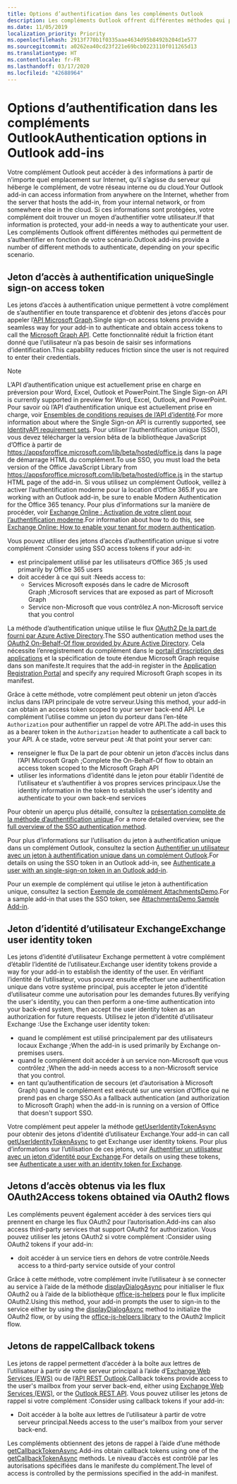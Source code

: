 ```yaml
---
title: Options d’authentification dans les compléments Outlook
description: Les compléments Outlook offrent différentes méthodes qui permettent de s’authentifier en fonction de votre scénario.
ms.date: 11/05/2019
localization_priority: Priority
ms.openlocfilehash: 2913f770b1f0335aae4634d95b8492b204d1e577
ms.sourcegitcommit: a0262ea40cd23f221e69bcb0223110f011265d13
ms.translationtype: HT
ms.contentlocale: fr-FR
ms.lasthandoff: 03/17/2020
ms.locfileid: "42688964"
---
```

# <a name="authentication-options-in-outlook-add-ins"></a><span data-ttu-id="acd51-103">Options d’authentification dans les compléments Outlook</span><span class="sxs-lookup"><span data-stu-id="acd51-103">Authentication options in Outlook add-ins</span></span>

<span data-ttu-id="acd51-104">Votre complément Outlook peut accéder à des informations à partir de n’importe quel emplacement sur Internet, qu’il s’agisse du serveur qui héberge le complément, de votre réseau interne ou du cloud.</span><span class="sxs-lookup"><span data-stu-id="acd51-104">Your Outlook add-in can access information from anywhere on the Internet, whether from the server that hosts the add-in, from your internal network, or from somewhere else in the cloud.</span></span> <span data-ttu-id="acd51-105">Si ces informations sont protégées, votre complément doit trouver un moyen d’authentifier votre utilisateur.</span><span class="sxs-lookup"><span data-stu-id="acd51-105">If that information is protected, your add-in needs a way to authenticate your user.</span></span> <span data-ttu-id="acd51-106">Les compléments Outlook offrent différentes méthodes qui permettent de s’authentifier en fonction de votre scénario.</span><span class="sxs-lookup"><span data-stu-id="acd51-106">Outlook add-ins provide a number of different methods to authenticate, depending on your specific scenario.</span></span>

## <a name="single-sign-on-access-token"></a><span data-ttu-id="acd51-107">Jeton d’accès à authentification unique</span><span class="sxs-lookup"><span data-stu-id="acd51-107">Single sign-on access token</span></span>

<span data-ttu-id="acd51-108">Les jetons d’accès à authentification unique permettent à votre complément de s’authentifier en toute transparence et d’obtenir des jetons d’accès pour appeler l’[API Microsoft Graph](/graph/overview).</span><span class="sxs-lookup"><span data-stu-id="acd51-108">Single sign-on access tokens provide a seamless way for your add-in to authenticate and obtain access tokens to call the [Microsoft Graph API](/graph/overview).</span></span> <span data-ttu-id="acd51-109">Cette fonctionnalité réduit la friction étant donné que l’utilisateur n’a pas besoin de saisir ses informations d’identification.</span><span class="sxs-lookup"><span data-stu-id="acd51-109">This capability reduces friction since the user is not required to enter their credentials.</span></span>

> [!NOTE]
> <span data-ttu-id="acd51-110">L’API d’authentification unique est actuellement prise en charge en préversion pour Word, Excel, Outlook et PowerPoint.</span><span class="sxs-lookup"><span data-stu-id="acd51-110">The Single Sign-on API is currently supported in preview for Word, Excel, Outlook, and PowerPoint.</span></span> <span data-ttu-id="acd51-111">Pour savoir où l’API d’authentification unique est actuellement prise en charge, voir [Ensembles de conditions requises de l’API d’identité](../reference/requirement-sets/identity-api-requirement-sets.md).</span><span class="sxs-lookup"><span data-stu-id="acd51-111">For more information about where the Single Sign-on API is currently supported, see [IdentityAPI requirement sets](../reference/requirement-sets/identity-api-requirement-sets.md).</span></span>
> <span data-ttu-id="acd51-112">Pour utiliser l’authentification unique (SSO), vous devez télécharger la version bêta de la bibliothèque JavaScript d’Office à partir de https://appsforoffice.microsoft.com/lib/beta/hosted/office.js dans la page de démarrage HTML du complément.</span><span class="sxs-lookup"><span data-stu-id="acd51-112">To use SSO, you must load the beta version of the Office JavaScript Library from https://appsforoffice.microsoft.com/lib/beta/hosted/office.js in the startup HTML page of the add-in.</span></span>
> <span data-ttu-id="acd51-113">Si vous utilisez un complément Outlook, veillez à activer l’authentification moderne pour la location d’Office 365.</span><span class="sxs-lookup"><span data-stu-id="acd51-113">If you are working with an Outlook add-in, be sure to enable Modern Authentication for the Office 365 tenancy.</span></span> <span data-ttu-id="acd51-114">Pour plus d’informations sur la manière de procéder, voir [Exchange Online : Activation de votre client pour l’authentification moderne](https://social.technet.microsoft.com/wiki/contents/articles/32711.exchange-online-how-to-enable-your-tenant-for-modern-authentication.aspx).</span><span class="sxs-lookup"><span data-stu-id="acd51-114">For information about how to do this, see [Exchange Online: How to enable your tenant for modern authentication](https://social.technet.microsoft.com/wiki/contents/articles/32711.exchange-online-how-to-enable-your-tenant-for-modern-authentication.aspx).</span></span>

<span data-ttu-id="acd51-115">Vous pouvez utiliser des jetons d’accès d’authentification unique si votre complément :</span><span class="sxs-lookup"><span data-stu-id="acd51-115">Consider using SSO access tokens if your add-in:</span></span>

- <span data-ttu-id="acd51-116">est principalement utilisé par les utilisateurs d’Office 365 ;</span><span class="sxs-lookup"><span data-stu-id="acd51-116">Is used primarily by Office 365 users</span></span>
- <span data-ttu-id="acd51-117">doit accéder à ce qui suit :</span><span class="sxs-lookup"><span data-stu-id="acd51-117">Needs access to:</span></span>
    - <span data-ttu-id="acd51-118">Services Microsoft exposés dans le cadre de Microsoft Graph ;</span><span class="sxs-lookup"><span data-stu-id="acd51-118">Microsoft services that are exposed as part of Microsoft Graph</span></span>
    - <span data-ttu-id="acd51-119">Service non-Microsoft que vous contrôlez.</span><span class="sxs-lookup"><span data-stu-id="acd51-119">A non-Microsoft service that you control</span></span>

<span data-ttu-id="acd51-120">La méthode d’authentification unique utilise le flux [OAuth2 De la part de fourni par Azure Active Directory](/azure/active-directory/develop/active-directory-v2-protocols-oauth-on-behalf-of).</span><span class="sxs-lookup"><span data-stu-id="acd51-120">The SSO authentication method uses the [OAuth2 On-Behalf-Of flow provided by Azure Active Directory](/azure/active-directory/develop/active-directory-v2-protocols-oauth-on-behalf-of).</span></span> <span data-ttu-id="acd51-121">Cela nécessite l’enregistrement du complément dans le [portail d’inscription des applications](https://apps.dev.microsoft.com/) et la spécification de toute étendue Microsoft Graph requise dans son manifeste.</span><span class="sxs-lookup"><span data-stu-id="acd51-121">It requires that the add-in register in the [Application Registration Portal](https://apps.dev.microsoft.com/) and specify any required Microsoft Graph scopes in its manifest.</span></span>

<span data-ttu-id="acd51-122">Grâce à cette méthode, votre complément peut obtenir un jeton d’accès inclus dans l’API principale de votre serveur.</span><span class="sxs-lookup"><span data-stu-id="acd51-122">Using this method, your add-in can obtain an access token scoped to your server back-end API.</span></span> <span data-ttu-id="acd51-123">Le complément l’utilise comme un jeton du porteur dans l’en-tête `Authorization` pour authentifier un rappel de votre API.</span><span class="sxs-lookup"><span data-stu-id="acd51-123">The add-in uses this as a bearer token in the `Authorization` header to authenticate a call back to your API.</span></span> <span data-ttu-id="acd51-124">À ce stade, votre serveur peut :</span><span class="sxs-lookup"><span data-stu-id="acd51-124">At that point your server can:</span></span>

- <span data-ttu-id="acd51-125">renseigner le flux De la part de pour obtenir un jeton d’accès inclus dans l’API Microsoft Graph ;</span><span class="sxs-lookup"><span data-stu-id="acd51-125">Complete the On-Behalf-Of flow to obtain an access token scoped to the Microsoft Graph API</span></span>
- <span data-ttu-id="acd51-126">utiliser les informations d’identité dans le jeton pour établir l’identité de l’utilisateur et s’authentifier à vos propres services principaux.</span><span class="sxs-lookup"><span data-stu-id="acd51-126">Use the identity information in the token to establish the user's identity and authenticate to your own back-end services</span></span>

<span data-ttu-id="acd51-127">Pour obtenir un aperçu plus détaillé, consultez la [présentation complète de la méthode d’authentification unique](../develop/sso-in-office-add-ins.md).</span><span class="sxs-lookup"><span data-stu-id="acd51-127">For a more detailed overview, see the [full overview of the SSO authentication method](../develop/sso-in-office-add-ins.md).</span></span>

<span data-ttu-id="acd51-128">Pour plus d’informations sur l’utilisation du jeton à authentification unique dans un complément Outlook, consultez la section [Authentifier un utilisateur avec un jeton à authentification unique dans un complément Outlook](authenticate-a-user-with-an-sso-token.md).</span><span class="sxs-lookup"><span data-stu-id="acd51-128">For details on using the SSO token in an Outlook add-in, see [Authenticate a user with an single-sign-on token in an Outlook add-in](authenticate-a-user-with-an-sso-token.md).</span></span>

<span data-ttu-id="acd51-129">Pour un exemple de complément qui utilise le jeton à authentification unique, consultez la section [Exemple de complément AttachmentsDemo](https://github.com/OfficeDev/outlook-add-in-attachments-demo).</span><span class="sxs-lookup"><span data-stu-id="acd51-129">For a sample add-in that uses the SSO token, see [AttachmentsDemo Sample Add-in](https://github.com/OfficeDev/outlook-add-in-attachments-demo).</span></span>

## <a name="exchange-user-identity-token"></a><span data-ttu-id="acd51-130">Jeton d’identité d’utilisateur Exchange</span><span class="sxs-lookup"><span data-stu-id="acd51-130">Exchange user identity token</span></span>

<span data-ttu-id="acd51-131">Les jetons d’identité d’utilisateur Exchange permettent à votre complément d’établir l’identité de l’utilisateur.</span><span class="sxs-lookup"><span data-stu-id="acd51-131">Exchange user identity tokens provide a way for your add-in to establish the identity of the user.</span></span> <span data-ttu-id="acd51-132">En vérifiant l’identité de l’utilisateur, vous pouvez ensuite effectuer une authentification unique dans votre système principal, puis accepter le jeton d’identité d’utilisateur comme une autorisation pour les demandes futures.</span><span class="sxs-lookup"><span data-stu-id="acd51-132">By verifying the user's identity, you can then perform a one-time authentication into your back-end system, then accept the user identity token as an authorization for future requests.</span></span> <span data-ttu-id="acd51-133">Utilisez le jeton d’identité d’utilisateur Exchange :</span><span class="sxs-lookup"><span data-stu-id="acd51-133">Use the Exchange user identity token:</span></span>

- <span data-ttu-id="acd51-134">quand le complément est utilisé principalement par des utilisateurs locaux Exchange ;</span><span class="sxs-lookup"><span data-stu-id="acd51-134">When the add-in is used primarily by Exchange on-premises users.</span></span>
- <span data-ttu-id="acd51-135">quand le complément doit accéder à un service non-Microsoft que vous contrôlez ;</span><span class="sxs-lookup"><span data-stu-id="acd51-135">When the add-in needs access to a non-Microsoft service that you control.</span></span>
- <span data-ttu-id="acd51-136">en tant qu’authentification de secours (et d’autorisation à Microsoft Graph) quand le complément est exécuté sur une version d’Office qui ne prend pas en charge SSO.</span><span class="sxs-lookup"><span data-stu-id="acd51-136">As a fallback authentication (and authorization to Microsoft Graph) when the add-in is running on a version of Office that doesn't support SSO.</span></span>

<span data-ttu-id="acd51-137">Votre complément peut appeler la méthode [getUserIdentityTokenAsync](/javascript/api/outlook/office.mailbox#getuseridentitytokenasync-callback--usercontext-) pour obtenir des jetons d’identité d’utilisateur Exchange.</span><span class="sxs-lookup"><span data-stu-id="acd51-137">Your add-in can call [getUserIdentityTokenAsync](/javascript/api/outlook/office.mailbox#getuseridentitytokenasync-callback--usercontext-) to get Exchange user identity tokens.</span></span> <span data-ttu-id="acd51-138">Pour plus d’informations sur l’utilisation de ces jetons, voir [Authentifier un utilisateur avec un jeton d’identité pour Exchange](authenticate-a-user-with-an-identity-token.md).</span><span class="sxs-lookup"><span data-stu-id="acd51-138">For details on using these tokens, see [Authenticate a user with an identity token for Exchange](authenticate-a-user-with-an-identity-token.md).</span></span>

## <a name="access-tokens-obtained-via-oauth2-flows"></a><span data-ttu-id="acd51-139">Jetons d’accès obtenus via les flux OAuth2</span><span class="sxs-lookup"><span data-stu-id="acd51-139">Access tokens obtained via OAuth2 flows</span></span>

<span data-ttu-id="acd51-140">Les compléments peuvent également accéder à des services tiers qui prennent en charge les flux OAuth2 pour l’autorisation.</span><span class="sxs-lookup"><span data-stu-id="acd51-140">Add-ins can also access third-party services that support OAuth2 for authorization.</span></span> <span data-ttu-id="acd51-141">Vous pouvez utiliser les jetons OAuth2 si votre complément :</span><span class="sxs-lookup"><span data-stu-id="acd51-141">Consider using OAuth2 tokens if your add-in:</span></span>

- <span data-ttu-id="acd51-142">doit accéder à un service tiers en dehors de votre contrôle.</span><span class="sxs-lookup"><span data-stu-id="acd51-142">Needs access to a third-party service outside of your control</span></span>

<span data-ttu-id="acd51-143">Grâce à cette méthode, votre complément invite l’utilisateur à se connecter au service à l’aide de la méthode [displayDialogAsync](/javascript/api/office/office.ui#displaydialogasync-startaddress--options--callback-) pour initialiser le flux OAuth2 ou à l’aide de la bibliothèque [office-js-helpers](https://github.com/OfficeDev/office-js-helpers) pour le flux implicite OAuth2.</span><span class="sxs-lookup"><span data-stu-id="acd51-143">Using this method, your add-in prompts the user to sign-in to the service either by using the [displayDialogAsync](/javascript/api/office/office.ui#displaydialogasync-startaddress--options--callback-) method to initialize the OAuth2 flow, or by using the [office-js-helpers library](https://github.com/OfficeDev/office-js-helpers) to the OAuth2 Implicit flow.</span></span>

## <a name="callback-tokens"></a><span data-ttu-id="acd51-144">Jetons de rappel</span><span class="sxs-lookup"><span data-stu-id="acd51-144">Callback tokens</span></span>

<span data-ttu-id="acd51-145">Les jetons de rappel permettent d’accéder à la boîte aux lettres de l’utilisateur à partir de votre serveur principal à l’aide d’[Exchange Web Services (EWS)](/exchange/client-developer/exchange-web-services/explore-the-ews-managed-api-ews-and-web-services-in-exchange) ou de l’[API REST Outlook](/previous-versions/office/office-365-api/api/version-2.0/use-outlook-rest-api).</span><span class="sxs-lookup"><span data-stu-id="acd51-145">Callback tokens provide access to the user's mailbox from your server back-end, either using [Exchange Web Services (EWS)](/exchange/client-developer/exchange-web-services/explore-the-ews-managed-api-ews-and-web-services-in-exchange), or the [Outlook REST API](/previous-versions/office/office-365-api/api/version-2.0/use-outlook-rest-api).</span></span> <span data-ttu-id="acd51-146">Vous pouvez utiliser les jetons de rappel si votre complément :</span><span class="sxs-lookup"><span data-stu-id="acd51-146">Consider using callback tokens if your add-in:</span></span>

- <span data-ttu-id="acd51-147">Doit accéder à la boîte aux lettres de l’utilisateur à partir de votre serveur principal.</span><span class="sxs-lookup"><span data-stu-id="acd51-147">Needs access to the user's mailbox from your server back-end.</span></span>

<span data-ttu-id="acd51-148">Les compléments obtiennent des jetons de rappel à l’aide d’une méthode [getCallbackTokenAsync](../reference/objectmodel/preview-requirement-set/office.context.mailbox.md#methods).</span><span class="sxs-lookup"><span data-stu-id="acd51-148">Add-ins obtain callback tokens using one of the [getCallbackTokenAsync](../reference/objectmodel/preview-requirement-set/office.context.mailbox.md#methods) methods.</span></span> <span data-ttu-id="acd51-149">Le niveau d’accès est contrôlé par les autorisations spécifiées dans le manifeste du complément.</span><span class="sxs-lookup"><span data-stu-id="acd51-149">The level of access is controlled by the permissions specified in the add-in manifest.</span></span>
